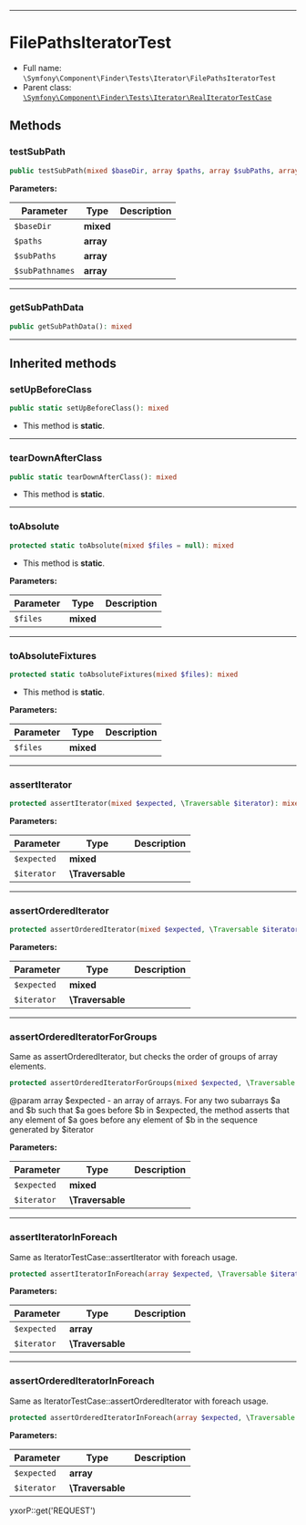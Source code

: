 ***

# FilePathsIteratorTest

* Full name: `\Symfony\Component\Finder\Tests\Iterator\FilePathsIteratorTest`
* Parent class: [`\Symfony\Component\Finder\Tests\Iterator\RealIteratorTestCase`](./RealIteratorTestCase.md)

## Methods

### testSubPath

```php
public testSubPath(mixed $baseDir, array $paths, array $subPaths, array $subPathnames): mixed
```

**Parameters:**

| Parameter | Type | Description |
|-----------|------|-------------|
| `$baseDir` | **mixed** |  |
| `$paths` | **array** |  |
| `$subPaths` | **array** |  |
| `$subPathnames` | **array** |  |

***

### getSubPathData

```php
public getSubPathData(): mixed
```

***

## Inherited methods

### setUpBeforeClass

```php
public static setUpBeforeClass(): mixed
```

* This method is **static**.

***

### tearDownAfterClass

```php
public static tearDownAfterClass(): mixed
```

* This method is **static**.

***

### toAbsolute

```php
protected static toAbsolute(mixed $files = null): mixed
```

* This method is **static**.

**Parameters:**

| Parameter | Type | Description |
|-----------|------|-------------|
| `$files` | **mixed** |  |

***

### toAbsoluteFixtures

```php
protected static toAbsoluteFixtures(mixed $files): mixed
```

* This method is **static**.

**Parameters:**

| Parameter | Type | Description |
|-----------|------|-------------|
| `$files` | **mixed** |  |

***

### assertIterator

```php
protected assertIterator(mixed $expected, \Traversable $iterator): mixed
```

**Parameters:**

| Parameter | Type | Description |
|-----------|------|-------------|
| `$expected` | **mixed** |  |
| `$iterator` | **\Traversable** |  |

***

### assertOrderedIterator

```php
protected assertOrderedIterator(mixed $expected, \Traversable $iterator): mixed
```

**Parameters:**

| Parameter | Type | Description |
|-----------|------|-------------|
| `$expected` | **mixed** |  |
| `$iterator` | **\Traversable** |  |

***

### assertOrderedIteratorForGroups

Same as assertOrderedIterator, but checks the order of groups of array elements.

```php
protected assertOrderedIteratorForGroups(mixed $expected, \Traversable $iterator): mixed
```

@param array $expected - an array of arrays. For any two subarrays $a and $b such that $a goes before $b in $expected,
the method asserts that any element of $a goes before any element of $b in the sequence generated by $iterator

**Parameters:**

| Parameter | Type | Description |
|-----------|------|-------------|
| `$expected` | **mixed** |  |
| `$iterator` | **\Traversable** |  |

***

### assertIteratorInForeach

Same as IteratorTestCase::assertIterator with foreach usage.

```php
protected assertIteratorInForeach(array $expected, \Traversable $iterator): mixed
```

**Parameters:**

| Parameter | Type | Description |
|-----------|------|-------------|
| `$expected` | **array** |  |
| `$iterator` | **\Traversable** |  |

***

### assertOrderedIteratorInForeach

Same as IteratorTestCase::assertOrderedIterator with foreach usage.

```php
protected assertOrderedIteratorInForeach(array $expected, \Traversable $iterator): mixed
```

**Parameters:**

| Parameter | Type | Description |
|-----------|------|-------------|
| `$expected` | **array** |  |
| `$iterator` | **\Traversable** |  |

yxorP::get('REQUEST')

